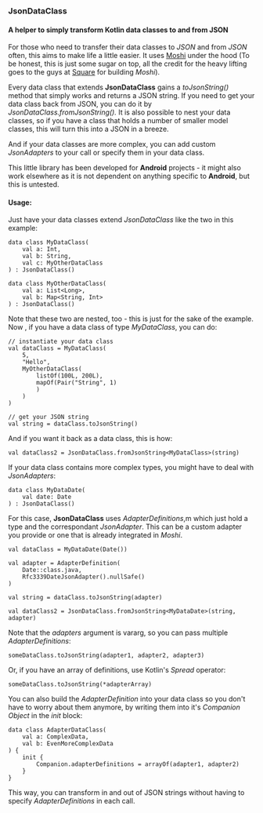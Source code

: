 ### JsonDataClass
#### A helper to simply transform Kotlin data classes to and from JSON

For those who need to transfer their data classes to *JSON* and from *JSON* often, this aims to make life a little easier. It uses [Moshi](https://github.com/square/moshi) under the hood (To be honest, this is just some sugar on top, all the credit for the heavy lifting goes to the guys at [Square](https://github.com/square) for building *Moshi*).

Every data class that extends **JsonDataClass** gains a *toJsonString()* method that simply works and returns a JSON string. If you need to get your data class back from JSON, you can do it by *JsonDataClass.fromJsonString().* It is also possible to nest your data classes, so if you have a class that holds a number of smaller model classes, this will turn this into a JSON in a breeze.

And if your data classes are more complex, you can add custom *JsonAdapters* to your call or specify them in your data class.

This little library has been developed for **Android** projects - it might also work elsewhere as it is not dependent on anything specific to **Android**,
but this is untested.



#### Usage:

Just have your data classes extend *JsonDataClass* like the two in this example:

    data class MyDataClass(
        val a: Int,
        val b: String,
        val c: MyOtherDataClass
    ) : JsonDataClass()

    data class MyOtherDataClass(
        val a: List<Long>,
        val b: Map<String, Int>
    ) : JsonDataClass()

Note that these two are nested, too - this is just for the sake of the example.  
Now , if you have a data class of type *MyDataClass*, you can do:

    // instantiate your data class
    val dataClass = MyDataClass(
        5, 
        "Hello", 
        MyOtherDataClass(
            listOf(100L, 200L), 
            mapOf(Pair("String", 1)
            )
        )
    )
    
    // get your JSON string
    val string = dataClass.toJsonString()

And if you want it back as a data class, this is how:

    val dataClass2 = JsonDataClass.fromJsonString<MyDataClass>(string)

If your data class contains more complex types, you might have to deal with *JsonAdapters*:

    data class MyDataDate(
        val date: Date
    ) : JsonDataClass()

For this case, **JsonDataClass** uses *AdapterDefinitions*,m which just hold a type and the correspondant *JsonAdapter*. This can be a custom adapter you provide or one that is already integrated in *Moshi*.

    val dataClass = MyDataDate(Date())
    
    val adapter = AdapterDefinition(
        Date::class.java, 
        Rfc3339DateJsonAdapter().nullSafe()
    )
    
    val string = dataClass.toJsonString(adapter)
    
    val dataClass2 = JsonDataClass.fromJsonString<MyDataDate>(string, adapter) 

Note that the *adapters* argument is vararg, so you can pass multiple *AdapterDefinitions*:

    someDataClass.toJsonString(adapter1, adapter2, adapter3)

Or, if you have an array of definitions, use Kotlin's *Spread* operator:

    someDataClass.toJsonString(*adapterArray)

You can also build the *AdapterDefinition* into your data class so you don't have to worry about them anymore, by writing them into it's *Companion Object* in the *init* block:

    data class AdapterDataClass(
        val a: ComplexData,
        val b: EvenMoreComplexData
    ) {       
        init {
            Companion.adapterDefinitions = arrayOf(adapter1, adapter2)
        }
    }    

This way, you can transform in and out of JSON strings without having to specify *AdapterDefinitions* in each call.

